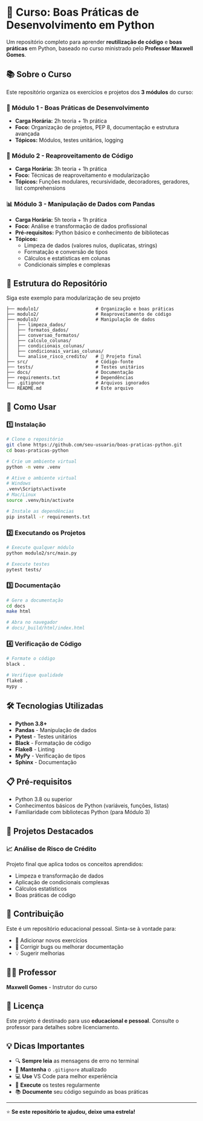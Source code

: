 # 🐍 Curso: Boas Práticas de Desenvolvimento em Python

Um repositório completo para aprender **reutilização de código** e **boas práticas** em Python, baseado no curso ministrado pelo **Professor Maxwell Gomes**.

## 📚 Sobre o Curso

Este repositório organiza os exercícios e projetos dos **3 módulos** do curso:

### 📖 Módulo 1 - Boas Práticas de Desenvolvimento
- **Carga Horária:** 2h teoria + 1h prática
- **Foco:** Organização de projetos, PEP 8, documentação e estrutura avançada
- **Tópicos:** Módulos, testes unitários, logging

### 🔄 Módulo 2 - Reaproveitamento de Código
- **Carga Horária:** 3h teoria + 1h prática  
- **Foco:** Técnicas de reaproveitamento e modularização
- **Tópicos:** Funções modulares, recursividade, decoradores, geradores, list comprehensions

### 📊 Módulo 3 - Manipulação de Dados com Pandas
- **Carga Horária:** 5h teoria + 1h prática
- **Foco:** Análise e transformação de dados profissional
- **Pré-requisitos:** Python básico e conhecimento de bibliotecas
- **Tópicos:** 
  - Limpeza de dados (valores nulos, duplicatas, strings)
  - Formatação e conversão de tipos
  - Cálculos e estatísticas em colunas
  - Condicionais simples e complexas

## 📁 Estrutura do Repositório
Siga este exemplo para modularização  de seu projeto
```
├── modulo1/                     # Organização e boas práticas
├── modulo2/                     # Reaproveitamento de código
├── modulo3/                     # Manipulação de dados
│   ├── limpeza_dados/
│   ├── formatos_dados/
│   ├── conversao_formatos/
│   ├── calculo_colunas/
│   ├── condicionais_colunas/
│   ├── condicionais_varias_colunas/
│   └── analise_risco_credito/   # 🎯 Projeto final
├── src/                         # Código-fonte
├── tests/                       # Testes unitários
├── docs/                        # Documentação
├── requirements.txt             # Dependências
├── .gitignore                   # Arquivos ignorados
└── README.md                    # Este arquivo
```

## 🚀 Como Usar

### 1️⃣ Instalação

```bash
# Clone o repositório
git clone https://github.com/seu-usuario/boas-praticas-python.git
cd boas-praticas-python

# Crie um ambiente virtual
python -m venv .venv

# Ative o ambiente virtual
# Windows
.venv\Scripts\activate
# Mac/Linux
source .venv/bin/activate

# Instale as dependências
pip install -r requirements.txt
```

### 2️⃣ Executando os Projetos

```bash
# Execute qualquer módulo
python modulo2/src/main.py

# Execute testes
pytest tests/
```

### 3️⃣ Documentação

```bash
# Gere a documentação
cd docs
make html

# Abra no navegador
# docs/_build/html/index.html
```

### 4️⃣ Verificação de Código

```bash
# Formate o código
black .

# Verifique qualidade
flake8 .
mypy .
```

## 🛠️ Tecnologias Utilizadas

- **Python 3.8+**
- **Pandas** - Manipulação de dados
- **Pytest** - Testes unitários
- **Black** - Formatação de código
- **Flake8** - Linting
- **MyPy** - Verificação de tipos
- **Sphinx** - Documentação

## 📋 Pré-requisitos

- Python 3.8 ou superior
- Conhecimentos básicos de Python (variáveis, funções, listas)
- Familiaridade com bibliotecas Python (para Módulo 3)

## 🎯 Projetos Destacados

### 📈 Análise de Risco de Crédito
Projeto final que aplica todos os conceitos aprendidos:
- Limpeza e transformação de dados
- Aplicação de condicionais complexas
- Cálculos estatísticos
- Boas práticas de código

## 🤝 Contribuição

Este é um repositório educacional pessoal. Sinta-se à vontade para:

- 📝 Adicionar novos exercícios
- 🐛 Corrigir bugs ou melhorar documentação
- 💡 Sugerir melhorias

## 👨‍🏫 Professor

**Maxwell Gomes** - Instrutor do curso

## 📄 Licença

Este projeto é destinado para uso **educacional e pessoal**. Consulte o professor para detalhes sobre licenciamento.

## 💡 Dicas Importantes

- 🔍 **Sempre leia** as mensagens de erro no terminal
- 📝 **Mantenha** o `.gitignore` atualizado
- 💻 **Use** VS Code para melhor experiência
- 🧪 **Execute** os testes regularmente
- 📚 **Documente** seu código seguindo as boas práticas

---

⭐ **Se este repositório te ajudou, deixe uma estrela!**
